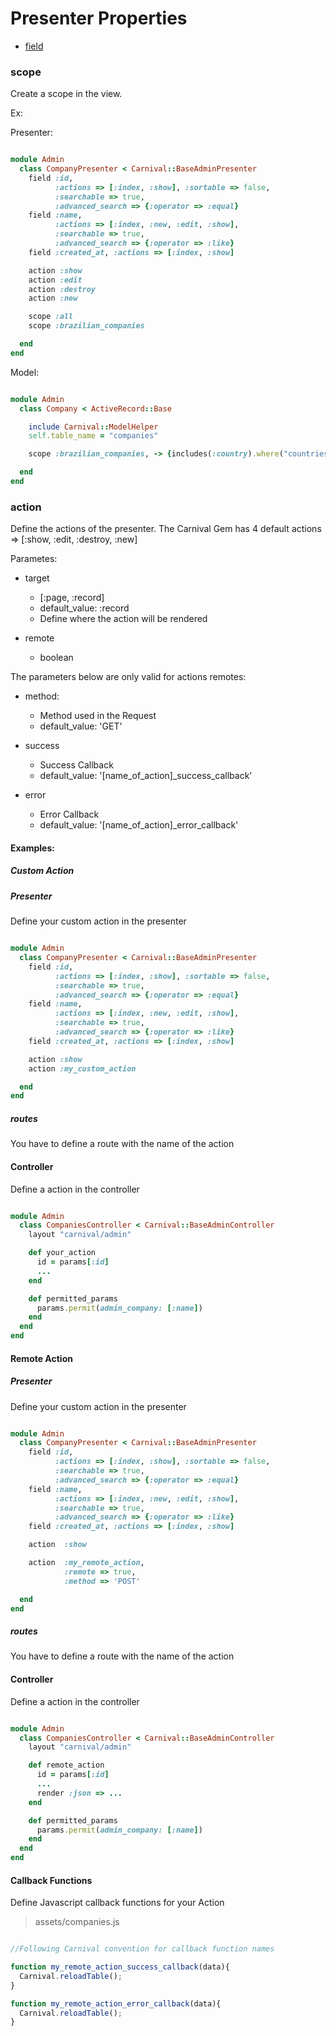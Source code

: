 # Presenter Properties

- [field](field.md)

### scope

Create a scope in the view.

Ex:


Presenter:

```ruby

module Admin
  class CompanyPresenter < Carnival::BaseAdminPresenter
    field :id,
          :actions => [:index, :show], :sortable => false,
          :searchable => true,
          :advanced_search => {:operator => :equal}
    field :name,
          :actions => [:index, :new, :edit, :show],
          :searchable => true,
          :advanced_search => {:operator => :like}
    field :created_at, :actions => [:index, :show]

    action :show
    action :edit
    action :destroy
    action :new

    scope :all
    scope :brazilian_companies

  end
end
```

Model:

```ruby

module Admin
  class Company < ActiveRecord::Base

    include Carnival::ModelHelper
    self.table_name = "companies"

    scope :brazilian_companies, -> {includes(:country).where("countries.code = ?", "BR")}

  end
end

```
### action

  Define the actions of the presenter. The Carnival Gem has 4 default actions => [:show, :edit, :destroy, :new]

  Parametes:

  - target
    - [:page, :record]
    - default\_value: :record
    - Define where the action will be rendered

  - remote
    - boolean

  The parameters below are only valid for actions remotes:

  - method:
    - Method used in the Request
    - default\_value: 'GET'

  - success
    - Success Callback
    - default\_value: '[name_of_action]_success_callback'

  - error
    - Error Callback
    - default\_value: '[name_of_action]_error_callback'

#### Examples:

##### Custom Action

##### Presenter

Define your custom action in the presenter

```ruby

module Admin
  class CompanyPresenter < Carnival::BaseAdminPresenter
    field :id,
          :actions => [:index, :show], :sortable => false,
          :searchable => true,
          :advanced_search => {:operator => :equal}
    field :name,
          :actions => [:index, :new, :edit, :show],
          :searchable => true,
          :advanced_search => {:operator => :like}
    field :created_at, :actions => [:index, :show]

    action :show
    action :my_custom_action

  end
end
```

##### routes

  You have to define a route with the name of the action

#### Controller

  Define a action in the controller


```ruby

module Admin
  class CompaniesController < Carnival::BaseAdminController
    layout "carnival/admin"

    def your_action
      id = params[:id]
      ...
    end

    def permitted_params
      params.permit(admin_company: [:name])
    end
  end
end

```

#### Remote Action

##### Presenter

Define your custom action in the presenter

```ruby

module Admin
  class CompanyPresenter < Carnival::BaseAdminPresenter
    field :id,
          :actions => [:index, :show], :sortable => false,
          :searchable => true,
          :advanced_search => {:operator => :equal}
    field :name,
          :actions => [:index, :new, :edit, :show],
          :searchable => true,
          :advanced_search => {:operator => :like}
    field :created_at, :actions => [:index, :show]

    action  :show

    action  :my_remote_action,
            :remote => true,
            :method => 'POST'

  end
end
```

##### routes

  You have to define a route with the name of the action

#### Controller

  Define a action in the controller


```ruby

module Admin
  class CompaniesController < Carnival::BaseAdminController
    layout "carnival/admin"

    def remote_action
      id = params[:id]
      ...
      render :json => ...
    end

    def permitted_params
      params.permit(admin_company: [:name])
    end
  end
end

```

#### Callback Functions

  Define Javascript callback functions for your Action

> assets/companies.js

```javascript

//Following Carnival convention for callback function names

function my_remote_action_success_callback(data){
  Carnival.reloadTable();
}

function my_remote_action_error_callback(data){
  Carnival.reloadTable();
}
```


